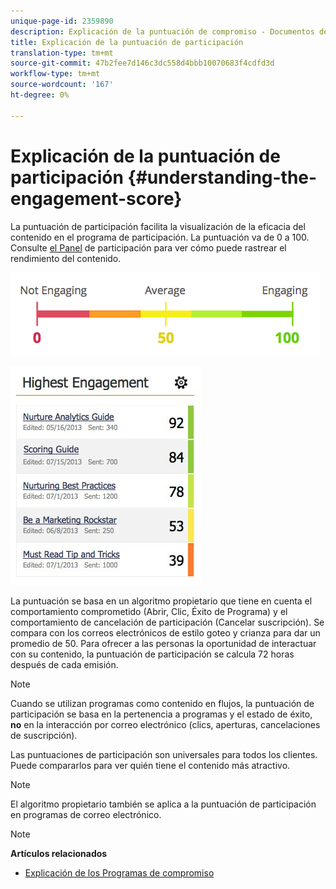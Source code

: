 ```yaml
---
unique-page-id: 2359890
description: Explicación de la puntuación de compromiso - Documentos de marketing - Documentación del producto
title: Explicación de la puntuación de participación
translation-type: tm+mt
source-git-commit: 47b2fee7d146c3dc558d4bbb10070683f4cdfd3d
workflow-type: tm+mt
source-wordcount: '167'
ht-degree: 0%

---
```



# Explicación de la puntuación de participación {#understanding-the-engagement-score}

La puntuación de participación facilita la visualización de la eficacia del contenido en el programa de participación. La puntuación va de 0 a 100. Consulte [el Panel](the-engagement-dashboard.md) de participación para ver cómo puede rastrear el rendimiento del contenido.

![](assets/image2014-9-25-16-3a24-3a54.png)

![](assets/highestengagementwidget.jpg)

La puntuación se basa en un algoritmo propietario que tiene en cuenta el comportamiento comprometido (Abrir, Clic, Éxito de Programa) y el comportamiento de cancelación de participación (Cancelar suscripción). Se compara con los correos electrónicos de estilo goteo y crianza para dar un promedio de 50. Para ofrecer a las personas la oportunidad de interactuar con su contenido, la puntuación de participación se calcula 72 horas después de cada emisión.

>[!NOTE]
>
>Cuando se utilizan programas como contenido en flujos, la puntuación de participación se basa en la pertenencia a programas y el estado de éxito, **no** en la interacción por correo electrónico (clics, aperturas, cancelaciones de suscripción).

Las puntuaciones de participación son universales para todos los clientes. Puede compararlos para ver quién tiene el contenido más atractivo.

>[!NOTE]
>
>El algoritmo propietario también se aplica a la puntuación de participación en programas de correo electrónico.

>[!NOTE]
>
>**Artículos relacionados**
>
>* [Explicación de los Programas de compromiso](../../../../product-docs/email-marketing/drip-nurturing/creating-an-engagement-program/understanding-engagement-programs.md)

>



